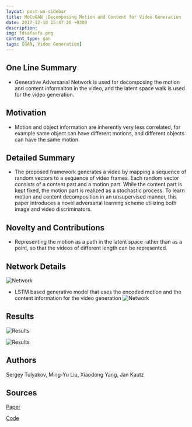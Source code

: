 ```yaml
---
layout: post-wo-sidebar
title: MoCoGAN :Decomposing Motion and Content for Video Generation
date: 2017-12-18 15:47:20 +0300
description: 
img: fdsafasfs.png
content_type: gan
tags: [GAN, Video Generation]
---
```



## One Line Summary
* Generative Adversarial Network is used for decomposing the motion and content informaiton in the video, and the latent space walk is used for the video generation.

## Motivation
* Motion and object information are inherently very less correlated, for example same object can have different motions, and different objects can have the same motion. 


## Detailed Summary
*  The proposed framework generates a video by mapping a sequence of random vectors to a sequence of video frames. Each random vector consists of a content
part and a motion part. While the content part is kept fixed, the motion part is realized as a stochastic process. To learn motion and content decomposition in an unsupervised manner, this paper introduces a novel adversarial learning scheme utilizing both image and video discriminators.

## Novelty and Contributions
* Representing the motion as a path in the latent space rather than as a point, so that the videos of different length can be represented.


## Network Details
![Network]({{site.baseurl}}/assets/img/sdafsfsaddfa.png)

* LSTM based generative model that uses the encoded motion and the content information for the video generation
![Network]({{site.baseurl}}/assets/img/fdsfafafads.png)

## Results
![Results]({{site.baseurl}}/assets/img/fdsfsdfsa.png)


![Results]({{site.baseurl}}/assets/img/fdsfsdfsdfds.png)

## Authors
Sergey Tulyakov, Ming-Yu Liu, Xiaodong Yang, Jan Kautz

## Sources
[Paper](https://arxiv.org/abs/1707.04993)

[Code](https://github.com/sergeytulyakov/mocogan)